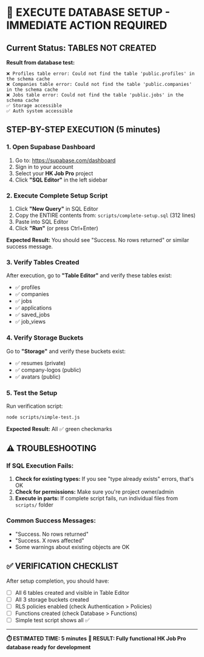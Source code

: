 # 🚀 EXECUTE DATABASE SETUP - IMMEDIATE ACTION REQUIRED

## Current Status: TABLES NOT CREATED
**Result from database test:**
```
❌ Profiles table error: Could not find the table 'public.profiles' in the schema cache
❌ Companies table error: Could not find the table 'public.companies' in the schema cache
❌ Jobs table error: Could not find the table 'public.jobs' in the schema cache
✅ Storage accessible
✅ Auth system accessible
```

## STEP-BY-STEP EXECUTION (5 minutes)

### 1. Open Supabase Dashboard
1. Go to: https://supabase.com/dashboard
2. Sign in to your account
3. Select your **HK Job Pro** project
4. Click **"SQL Editor"** in the left sidebar

### 2. Execute Complete Setup Script
1. Click **"New Query"** in SQL Editor
2. Copy the ENTIRE contents from: `scripts/complete-setup.sql` (312 lines)
3. Paste into SQL Editor
4. Click **"Run"** (or press Ctrl+Enter)

**Expected Result:** You should see "Success. No rows returned" or similar success message.

### 3. Verify Tables Created
After execution, go to **"Table Editor"** and verify these tables exist:
- ✅ profiles
- ✅ companies 
- ✅ jobs
- ✅ applications
- ✅ saved_jobs
- ✅ job_views

### 4. Verify Storage Buckets
Go to **"Storage"** and verify these buckets exist:
- ✅ resumes (private)
- ✅ company-logos (public)
- ✅ avatars (public)

### 5. Test the Setup
Run verification script:
```bash
node scripts/simple-test.js
```

**Expected Result:** All ✅ green checkmarks

## ⚠️ TROUBLESHOOTING

### If SQL Execution Fails:
1. **Check for existing types:** If you see "type already exists" errors, that's OK
2. **Check for permissions:** Make sure you're project owner/admin
3. **Execute in parts:** If complete script fails, run individual files from `scripts/` folder

### Common Success Messages:
- "Success. No rows returned"
- "Success. X rows affected"
- Some warnings about existing objects are OK

## ✅ VERIFICATION CHECKLIST

After setup completion, you should have:
- [ ] All 6 tables created and visible in Table Editor
- [ ] All 3 storage buckets created
- [ ] RLS policies enabled (check Authentication > Policies)
- [ ] Functions created (check Database > Functions)
- [ ] Simple test script shows all ✅

---

**⏱️ ESTIMATED TIME: 5 minutes**
**🎯 RESULT: Fully functional HK Job Pro database ready for development**